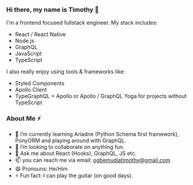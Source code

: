 ### Hi there, my name is Timothy 👋
I'm a frontend focused fullstack engineer. My stack includes: 
- React / React Native 
- Node.js 
- GraphQL 
- JavaScript
- TypeScript


I also really enjoy using tools & frameworks like: 
- Styled Components
- Apollo Client
- TypeGraphQL + Apollo or Apollo / GraphQL Yoga for projects without TypeScript
### About Me ⚡
- 🌱 I’m currently learning Ariadne (Python Schema first framework), PonyORM and playing around with GraphQL. 
- 👯 I’m looking to collaborate on anything fun. 
- 💬 Ask me about React (Hooks), GraphQL, JS etc.
- 📫 you can reach me via email: ogbemudiatimothy@gmail.com
- 😄 Pronouns: He/Him
- ⚡ Fun fact: I can play the guitar (on good days).

